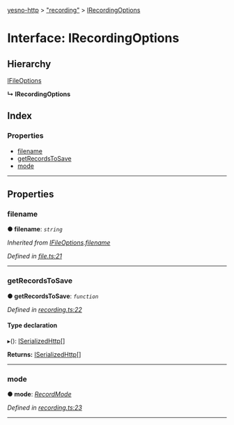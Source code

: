 [yesno-http](../README.md) > ["recording"](../modules/_recording_.md) > [IRecordingOptions](../interfaces/_recording_.irecordingoptions.md)

# Interface: IRecordingOptions

## Hierarchy

 [IFileOptions](_file_.ifileoptions.md)

**↳ IRecordingOptions**

## Index

### Properties

* [filename](_recording_.irecordingoptions.md#filename)
* [getRecordsToSave](_recording_.irecordingoptions.md#getrecordstosave)
* [mode](_recording_.irecordingoptions.md#mode)

---

## Properties

<a id="filename"></a>

###  filename

**● filename**: *`string`*

*Inherited from [IFileOptions](_file_.ifileoptions.md).[filename](_file_.ifileoptions.md#filename)*

*Defined in [file.ts:21](https://github.com/FormidableLabs/yesno/blob/b6b210e/src/file.ts#L21)*

___
<a id="getrecordstosave"></a>

###  getRecordsToSave

**● getRecordsToSave**: *`function`*

*Defined in [recording.ts:22](https://github.com/FormidableLabs/yesno/blob/b6b210e/src/recording.ts#L22)*

#### Type declaration
▸(): [ISerializedHttp](_http_serializer_.iserializedhttp.md)[]

**Returns:** [ISerializedHttp](_http_serializer_.iserializedhttp.md)[]

___
<a id="mode"></a>

###  mode

**● mode**: *[RecordMode](../enums/_recording_.recordmode.md)*

*Defined in [recording.ts:23](https://github.com/FormidableLabs/yesno/blob/b6b210e/src/recording.ts#L23)*

___

